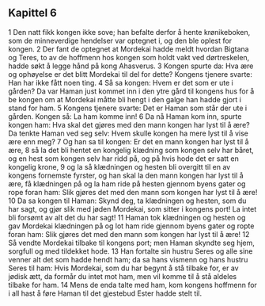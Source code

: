 ## Kapittel 6

1 Den natt fikk kongen ikke sove; han befalte derfor å hente krønikeboken, som de minneverdige hendelser var optegnet i, og den ble oplest for kongen.
2 Der fant de optegnet at Mordekai hadde meldt hvordan Bigtana og Teres, to av de hoffmenn hos kongen som holdt vakt ved dørtreskelen, hadde søkt å legge hånd på kong Ahasverus.
3 Kongen spurte da: Hva ære og ophøyelse er det blitt Mordekai til del for dette? Kongens tjenere svarte: Han har ikke fått noen ting.
4 Så sa kongen: Hvem er det som er ute i gården? Da var Haman just kommet inn i den ytre gård til kongens hus for å be kongen om at Mordekai måtte bli hengt i den galge han hadde gjort i stand for ham.
5 Kongens tjenere svarte: Det er Haman som står der ute i gården. Kongen så: La ham komme inn!
6 Da nå Haman kom inn, spurte kongen ham: Hva skal det gjøres med den mann kongen har lyst til å ære? Da tenkte Haman ved seg selv: Hvem skulle kongen ha mere lyst til å vise ære enn meg?
7 Og han sa til kongen: Er det en mann kongen har lyst til å ære,
8 så la det bli hentet en kongelig klædning som kongen selv har båret, og en hest som kongen selv har ridd på, og på hvis hode det er satt en kongelig krone,
9 og la så klædningen og hesten bli overgitt til en av kongens fornemste fyrster, og han skal la den mann kongen har lyst til å ære, få klædningen på og la ham ride på hesten gjennom byens gater og rope foran ham: Slik gjøres det med den mann som kongen har lyst til å ære!
10 Da sa kongen til Haman: Skynd deg, ta klædningen og hesten, som du har sagt, og gjør slik med jøden Mordekai, som sitter i kongens port! La intet bli forsømt av alt det du har sagt!
11 Haman tok klædningen og hesten og gav Mordekai klædningen på og lot ham ride gjennom byens gater og ropte foran ham: Slik gjøres det med den mann som kongen har lyst til å ære!
12 Så vendte Mordekai tilbake til kongens port; men Haman skyndte seg hjem, sorgfull og med tildekket hode.
13 Han fortalte sin hustru Seres og alle sine venner alt det som hadde hendt ham; da sa hans vismenn og hans hustru Seres til ham: Hvis Mordekai, som du har begynt å stå tilbake for, er av jødisk ætt, da formår du intet mot ham, men vil komme til å stå aldeles tilbake for ham.
14 Mens de enda talte med ham, kom kongens hoffmenn for i all hast å føre Haman til det gjestebud Ester hadde stelt til.
